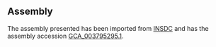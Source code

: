 
Assembly
--------

The assembly presented has been imported from 
[INSDC](http://www.insdc.org) and has the assembly accession
[GCA\_003795295.1](http://www.ebi.ac.uk/ena/data/view/GCA_003795295.1).

